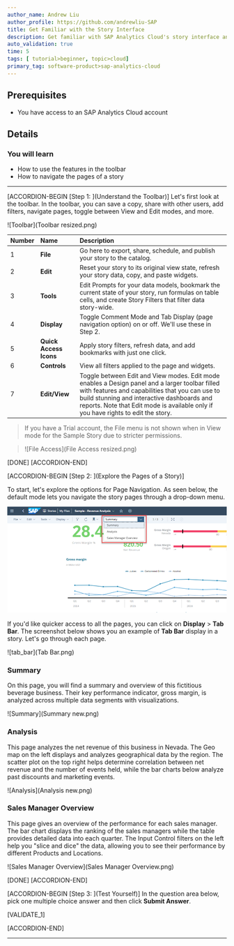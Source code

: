 ```yaml
---
author_name: Andrew Liu
author_profile: https://github.com/andrewliu-SAP
title: Get Familiar with the Story Interface
description: Get familiar with SAP Analytics Cloud's story interface and learn how to interact with a story
auto_validation: true
time: 5
tags: [ tutorial>beginner, topic>cloud]
primary_tag: software-product>sap-analytics-cloud
---
```


## Prerequisites
- You have access to an SAP Analytics Cloud account

## Details
### You will learn
  - How to use the features in the toolbar
  - How to navigate the pages of a story

<!-- Add additional information: Background information, longer prerequisites -->
---

[ACCORDION-BEGIN [Step 1: ](Understand the Toolbar)]
Let's first look at the toolbar. In the toolbar, you can save a copy, share with other users, add filters, navigate pages, toggle between View and Edit modes, and more.

![Toolbar](Toolbar resized.png)


|  Number         | Name                    | Description
|  :------------- | :-------------          | :-------------
|  1              | **File**                | Go here to export, share, schedule, and publish your story to the catalog.
|  2              | **Edit**                | Reset your story to its original view state, refresh your story data, copy, and paste widgets.
|  3              | **Tools**               | Edit Prompts for your data models, bookmark the current state of your story, run formulas on table cells, and  create Story Filters that filter data story-wide.
|  4              | **Display**             | Toggle Comment Mode and Tab Display (page navigation option) on or off. We'll use these in Step 2.
|  5              | **Quick Access Icons**  | Apply story filters, refresh data, and add bookmarks with just one click.
|  6              | **Controls**            | View all filters applied to the page and widgets.
|  7              | **Edit/View**           | Toggle between Edit and View modes. Edit mode enables a Design panel and a larger toolbar filled with features and capabilities that you can use to build stunning and interactive dashboards and reports.  Note that Edit mode is available only if you have rights to edit the story.

>If you have a Trial account, the File menu is not shown when in View mode for the Sample Story due to stricter permissions.

>![File Access](File Access resized.png)

[DONE]
[ACCORDION-END]

[ACCORDION-BEGIN [Step 2: ](Explore the Pages of a Story)]

To start, let's explore the options for Page Navigation. As seen below, the default mode lets you navigate the story pages through a drop-down menu.

![Pages](Pages.png)

If you'd like quicker access to all the pages, you can click on **Display** > **Tab Bar**. The screenshot below shows you an example of **Tab Bar** display in a story. Let's go through each page.

![tab_bar](Tab Bar.png)

### **Summary**  

On this page, you will find a summary and overview of this fictitious beverage business. Their key performance indicator, gross margin, is analyzed across multiple data segments with visualizations.

![Summary](Summary new.png)

### **Analysis**  

This page analyzes the net revenue of this business in Nevada. The Geo map on the left displays and analyzes geographical data by the region. The scatter plot on the top right helps determine correlation between net revenue and the number of events held, while the bar charts below analyze past discounts and marketing events.

![Analysis](Analysis new.png)

### **Sales Manager Overview**  

This page gives an overview of the performance for each sales manager.  The bar chart displays the ranking of the sales managers while the table provides detailed data into each quarter. The Input Control filters on the left help you "slice and dice" the data, allowing you to see their performance by different Products and Locations.

![Sales Manager Overview](Sales Manager Overview.png)

[DONE]
[ACCORDION-END]

[ACCORDION-BEGIN [Step 3: ](Test Yourself)]
In the question area below, pick one multiple choice answer and then click **Submit Answer**.

[VALIDATE_1]

[ACCORDION-END]


---

